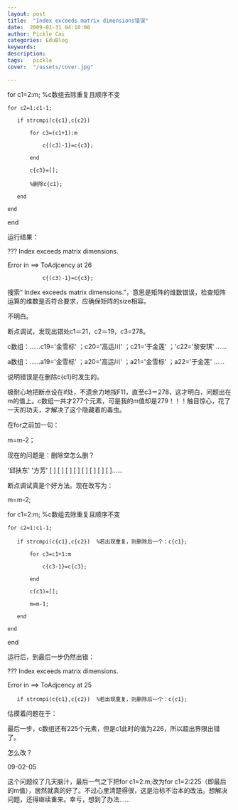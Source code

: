 ```yaml
---
layout: post  
title:  "Index exceeds matrix dimensions错误"
date:  2009-01-31 04:10:00
author: Pickle Cai  
categories: EduBlog  
keywords: 
description:   
tags:	pickle   
cover:  "/assets/cover.jpg"  

---
```


for c1=2:m;                     %c数组去除重复且顺序不变

    for c2=1:c1-1;

       if strcmpi(c{c1},c{c2})

           for c3=(c1+1):m

               c{(c3)-1}=c{c3};

           end

           c{c3}=[];

           %删除c{c1};

       end

    end

end



 



运行结果：



??? Index exceeds matrix dimensions.



Error in ==> ToAdjcency at 26

               c{(c3)-1}=c{c3};



 



搜索“ Index exceeds matrix dimensions.”，意思是矩阵的维数错误，检查矩阵运算的维数是否符合要求，应确保矩阵的size相容。



不明白。



 



断点调试，发现出错处c1＝21，c2＝19，c3=278。



c数组：……c19='金雪标' ；c20='高运川' ；c21='于金莲' ；'c22='黎安琪' ……



a数组：……a19='金雪标' ；a20='高运川' ；a21='金雪标' ；a22='于金莲' ……



说明错误是在删除c{c1}时发生的。



 



极耐心地把断点设在if处，不遗余力地按F11，直至c3＝278，这才明白，问题出在m的值上。c数组一共才277个元素，可是我的m值却是279！！！触目惊心，花了一天的功夫，才解决了这个隐藏着的毒虫。



在for之前加一句：



m=m-2；



 



现在的问题是：删除空怎么删？



'邱扶东' '方芳' [ ] [ ] [ ] [ ] [ ] [ ] [ ] [ ]……



 



断点调试真是个好方法。现在改写为：



m=m-2;

for c1=2:m;                     %c数组去除重复且顺序不变

    for c2=1:c1-1;

       if strcmpi(c{c1},c{c2})  %若出现重复，则删除后一个：c{c1};

           for c3=c1+1:m

               c{c3-1}=c{c3}; 

           end

           c(c3)=[];

           m=m-1;

       end

    end

end

运行后，到最后一步仍然出错：



??? Index exceeds matrix dimensions.



Error in ==> ToAdjcency at 25

       if strcmpi(c{c1},c{c2})  %若出现重复，则删除后一个：c{c1};



估摸着问题在于：



最后一步，c数组还有225个元素，但是c1此时的值为226，所以超出界限出错了。



怎么改？



09-02-05



这个问题绞了几天脑汁，最后一气之下把for c1=2:m;改为for c1=2:225（即最后的m值），居然就真的好了。不过心里清楚得很，这是治标不治本的改法。想解决问题，还得继续重来。幸亏，想到了办法……



		    
